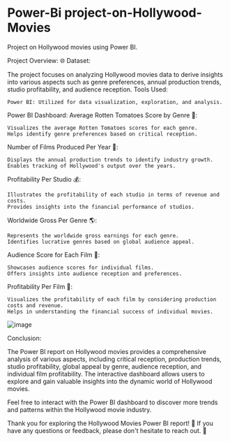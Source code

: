 # Power-Bi project-on-Hollywood-Movies
Project on Hollywood movies using Power BI.

Project Overview:
🌐 Dataset:

The project focuses on analyzing Hollywood movies data to derive insights into various aspects such as genre preferences, annual production trends, studio profitability, and audience reception.
Tools Used:

    Power BI: Utilized for data visualization, exploration, and analysis.

Power BI Dashboard:
Average Rotten Tomatoes Score by Genre 🍅:

    Visualizes the average Rotten Tomatoes scores for each genre.
    Helps identify genre preferences based on critical reception.

Number of Films Produced Per Year 📅:

    Displays the annual production trends to identify industry growth.
    Enables tracking of Hollywood's output over the years.

Profitability Per Studio 💰:

    Illustrates the profitability of each studio in terms of revenue and costs.
    Provides insights into the financial performance of studios.

Worldwide Gross Per Genre 🌎:

    Represents the worldwide gross earnings for each genre.
    Identifies lucrative genres based on global audience appeal.

Audience Score for Each Film 👏:

    Showcases audience scores for individual films.
    Offers insights into audience reception and preferences.

Profitability Per Film 🎥:

    Visualizes the profitability of each film by considering production costs and revenue.
    Helps in understanding the financial success of individual movies.

  ![image](https://github.com/ajaykachhala/Power-Bi-project-on-Hollywood-Movies/assets/105333994/b4e7a267-325b-4c2e-8cb3-4dce4dcff8c9)



Conclusion:

The Power BI report on Hollywood movies provides a comprehensive analysis of various aspects, including critical reception, production trends, studio profitability, global appeal by genre, audience reception, and individual film profitability. The interactive dashboard allows users to explore and gain valuable insights into the dynamic world of Hollywood movies.

Feel free to interact with the Power BI dashboard to discover more trends and patterns within the Hollywood movie industry.

Thank you for exploring the Hollywood Movies Power BI report! 🎉 If you have any questions or feedback, please don't hesitate to reach out. 📧
